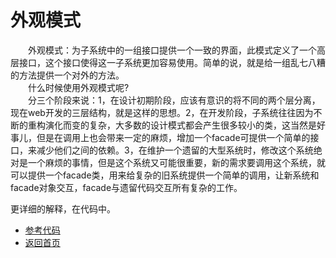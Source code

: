 # 外观模式

&emsp;&emsp;外观模式：为子系统中的一组接口提供一个一致的界面，此模式定义了一个高层接口，这个接口使得这一子系统更加容易使用。简单的说，就是给一组乱七八糟的方法提供一个对外的方法。<br>
&emsp;&emsp;什么时候使用外观模式呢?<br>
&emsp;&emsp;分三个阶段来说：1，在设计初期阶段，应该有意识的将不同的两个层分离，现在web开发的三层结构，就是这样的思想。2，在开发阶段，子系统往往因为不断的重构演化而变的复杂，大多数的设计模式都会产生很多较小的类，这当然是好事儿，但是在调用上也会带来一定的麻烦，增加一个facade可提供一个简单的接口，来减少他们之间的依赖。3，在维护一个遗留的大型系统时，修改这个系统绝对是一个麻烦的事情，但是这个系统又可能很重要，新的需求要调用这个系统，就可以提供一个facade类，用来给复杂的旧系统提供一个简单的调用，让新系统和facade对象交互，facade与遗留代码交互所有复杂的工作。<br>

更详细的解释，在代码中。<br>
- [参考代码](https://github.com/zhangonga/design-patterns/tree/master/src/main/java/tech/zg/patterns/structure/structure7_facade_patterns)<br>
- [返回首页](https://github.com/zhangonga/design-patterns#%E8%AE%BE%E8%AE%A1%E6%A8%A1%E5%BC%8F%E7%AC%94%E8%AE%B0)